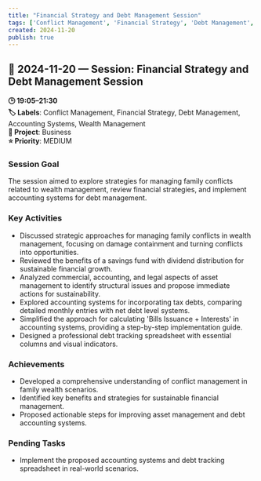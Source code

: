 ```yaml
---
title: "Financial Strategy and Debt Management Session"
tags: ['Conflict Management', 'Financial Strategy', 'Debt Management', 'Accounting Systems', 'Wealth Management']
created: 2024-11-20
publish: true
---
```


## 📅 2024-11-20 — Session: Financial Strategy and Debt Management Session

**🕒 19:05–21:30**  
**🏷️ Labels**: Conflict Management, Financial Strategy, Debt Management, Accounting Systems, Wealth Management  
**📂 Project**: Business  
**⭐ Priority**: MEDIUM  


### Session Goal
The session aimed to explore strategies for managing family conflicts related to wealth management, review financial strategies, and implement accounting systems for debt management.

### Key Activities
- Discussed strategic approaches for managing family conflicts in wealth management, focusing on damage containment and turning conflicts into opportunities.
- Reviewed the benefits of a savings fund with dividend distribution for sustainable financial growth.
- Analyzed commercial, accounting, and legal aspects of asset management to identify structural issues and propose immediate actions for sustainability.
- Explored accounting systems for incorporating tax debts, comparing detailed monthly entries with net debt level systems.
- Simplified the approach for calculating 'Bills Issuance + Interests' in accounting systems, providing a step-by-step implementation guide.
- Designed a professional debt tracking spreadsheet with essential columns and visual indicators.

### Achievements
- Developed a comprehensive understanding of conflict management in family wealth scenarios.
- Identified key benefits and strategies for sustainable financial management.
- Proposed actionable steps for improving asset management and debt accounting systems.

### Pending Tasks
- Implement the proposed accounting systems and debt tracking spreadsheet in real-world scenarios.
